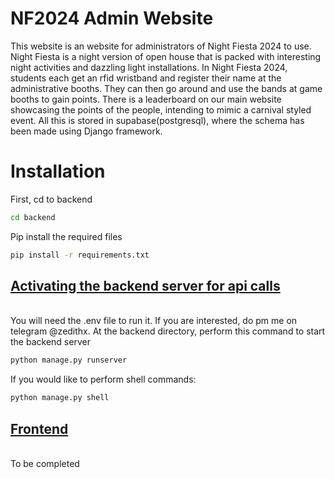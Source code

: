 # NF2024 Admin Website

This website is an website for administrators of Night Fiesta 2024 to use. Night Fiesta is a night version of open house
that is packed with interesting night activities and dazzling light installations. In Night Fiesta 2024, students each get
an rfid wristband and register their name at the administrative booths. They can then go around and use the bands at game
booths to gain points. There is a leaderboard on our main website showcasing the points of the people, intending to mimic
a carnival styled event. All this is stored in supabase(postgresql), where the schema has been made using Django framework.

# Installation
First, cd to backend
```bash
cd backend
```
Pip install the required files
```bash
pip install -r requirements.txt
```

<u><h2>Activating the backend server for api calls</h2></u> <br>
You will need the .env file to run it. If you are interested, do pm me on telegram @zedithx.
At the backend directory, perform this command to start the backend server
```bash
python manage.py runserver
```

If you would like to perform shell commands:
```bash
python manage.py shell
```

<u><h2>Frontend</h2></u><br>
To be completed